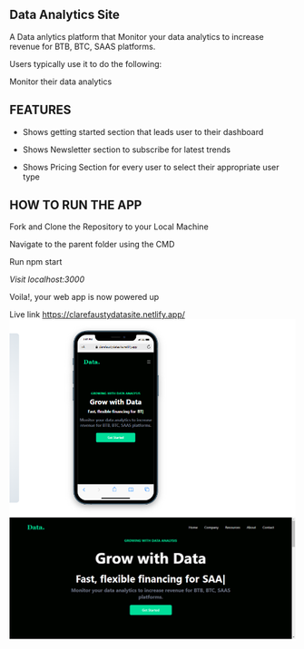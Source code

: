 ## Data Analytics Site

A Data anlytics platform that Monitor your data analytics to increase revenue for BTB, BTC, SAAS platforms.

Users typically use it to do the following:

Monitor their data analytics

## FEATURES
- Shows getting started section that leads user to their dashboard

- Shows Newsletter section to subscribe for latest trends

- Shows Pricing Section for every user to select their appropriate user type

## HOW TO RUN THE APP
Fork and Clone the Repository to your Local Machine

Navigate to the parent folder using the CMD

Run npm start

*Visit localhost:3000*

Voila!, your web app is now powered up

Live link https://clarefaustydatasite.netlify.app/
![alt text](https://github.com/clarefausty/DataAnalyticsSite/blob/master/public/Assets/Responsive%20HeroData.png)
![alt text](https://github.com/clarefausty/DataAnalyticsSite/blob/master/public/Assets/HeroData.png)

